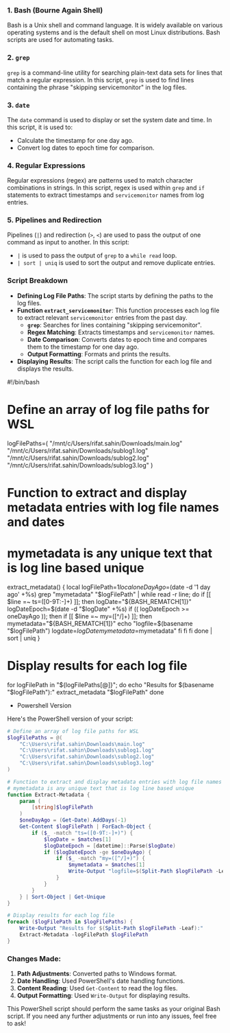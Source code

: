 ### 1. **Bash (Bourne Again Shell)**
Bash is a Unix shell and command language. It is widely available on various operating systems and is the default shell on most Linux distributions. Bash scripts are used for automating tasks.

### 2. **`grep`**
`grep` is a command-line utility for searching plain-text data sets for lines that match a regular expression. In this script, `grep` is used to find lines containing the phrase "skipping servicemonitor" in the log files.

### 3. **`date`**
The `date` command is used to display or set the system date and time. In this script, it is used to:
   - Calculate the timestamp for one day ago.
   - Convert log dates to epoch time for comparison.

### 4. **Regular Expressions**
Regular expressions (regex) are patterns used to match character combinations in strings. In this script, regex is used within `grep` and `if` statements to extract timestamps and `servicemonitor` names from log entries.

### 5. **Pipelines and Redirection**
Pipelines (`|`) and redirection (`>`, `<`) are used to pass the output of one command as input to another. In this script:
   - `|` is used to pass the output of `grep` to a `while read` loop.
   - `| sort | uniq` is used to sort the output and remove duplicate entries.

### Script Breakdown
- **Defining Log File Paths**: The script starts by defining the paths to the log files.
- **Function `extract_servicemonitor`**: This function processes each log file to extract relevant `servicemonitor` entries from the past day.
  - **`grep`**: Searches for lines containing "skipping servicemonitor".
  - **Regex Matching**: Extracts timestamps and `servicemonitor` names.
  - **Date Comparison**: Converts dates to epoch time and compares them to the timestamp for one day ago.
  - **Output Formatting**: Formats and prints the results.
- **Displaying Results**: The script calls the function for each log file and displays the results.

#!/bin/bash

# Define an array of log file paths for WSL
logFilePaths=(
    "/mnt/c/Users/rifat.sahin/Downloads/main.log"
    "/mnt/c/Users/rifat.sahin/Downloads/sublog1.log"
    "/mnt/c/Users/rifat.sahin/Downloads/sublog2.log"
    "/mnt/c/Users/rifat.sahin/Downloads/sublog3.log"
)

# Function to extract and display metadata entries with log file names and dates
# mymetadata is any unique text that is log line based unique
extract_metadata() {
    local logFilePath=$1
    local oneDayAgo=$(date -d '1 day ago' +%s)
    grep "mymetadata" "$logFilePath" | while read -r line; do
        if [[ $line =~ ts=([0-9T:-]+) ]]; then
            logDate="${BASH_REMATCH[1]}"
            logDateEpoch=$(date -d "$logDate" +%s)
            if (( logDateEpoch >= oneDayAgo )); then
                if [[ $line =~ my=([^/]+) ]]; then
                    mymetadata="${BASH_REMATCH[1]}"
                    echo "logfile=$(basename "$logFilePath") logdate=$logDate mymetadata=$mymetadata"
                fi
            fi
        fi
    done | sort | uniq
}

# Display results for each log file
for logFilePath in "${logFilePaths[@]}"; do
    echo "Results for $(basename "$logFilePath"):"
    extract_metadata "$logFilePath"
done


- Powershell Version

Here's the PowerShell version of your script:

```powershell
# Define an array of log file paths for WSL
$logFilePaths = @(
    "C:\Users\rifat.sahin\Downloads\main.log"
    "C:\Users\rifat.sahin\Downloads\sublog1.log"
    "C:\Users\rifat.sahin\Downloads\sublog2.log"
    "C:\Users\rifat.sahin\Downloads\sublog3.log"
)

# Function to extract and display metadata entries with log file names and dates
# mymetadata is any unique text that is log line based unique
function Extract-Metadata {
    param (
        [string]$logFilePath
    )
    $oneDayAgo = (Get-Date).AddDays(-1)
    Get-Content $logFilePath | ForEach-Object {
        if ($_ -match "ts=([0-9T:-]+)") {
            $logDate = $matches[1]
            $logDateEpoch = [datetime]::Parse($logDate)
            if ($logDateEpoch -ge $oneDayAgo) {
                if ($_ -match "my=([^/]+)") {
                    $mymetadata = $matches[1]
                    Write-Output "logfile=$(Split-Path $logFilePath -Leaf) logdate=$logDate mymetadata=$mymetadata"
                }
            }
        }
    } | Sort-Object | Get-Unique
}

# Display results for each log file
foreach ($logFilePath in $logFilePaths) {
    Write-Output "Results for $(Split-Path $logFilePath -Leaf):"
    Extract-Metadata -logFilePath $logFilePath
}
```

### Changes Made:
1. **Path Adjustments**: Converted paths to Windows format.
2. **Date Handling**: Used PowerShell's date handling functions.
3. **Content Reading**: Used `Get-Content` to read the log files.
4. **Output Formatting**: Used `Write-Output` for displaying results.

This PowerShell script should perform the same tasks as your original Bash script. If you need any further adjustments or run into any issues, feel free to ask!